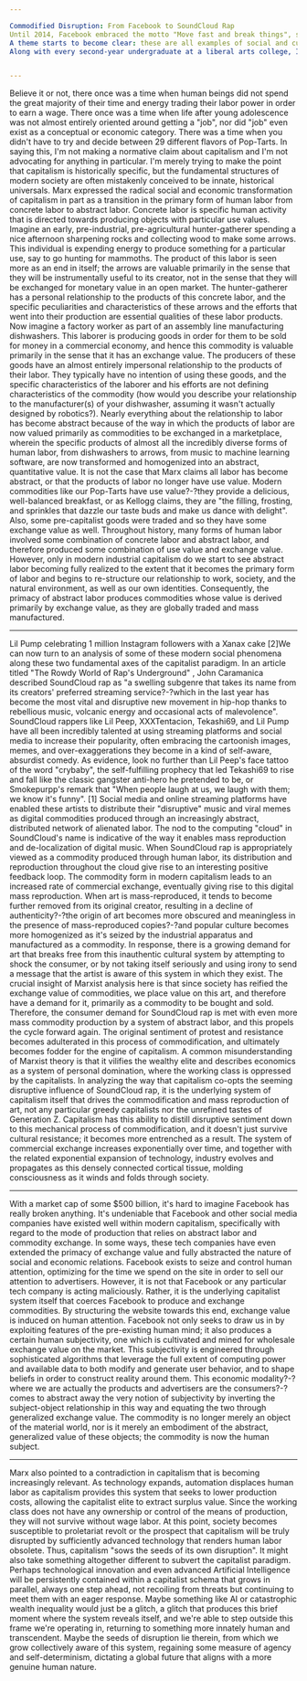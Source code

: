 ```yaml
---

Commodified Disruption: From Facebook to SoundCloud Rap
Until 2014, Facebook embraced the motto "Move fast and break things", succinctly capturing Silicon Valley's endorsement of technological disruption. While not as concise and explicitly stated, it's not hard to find a similar punk ethos behind the phenomenon of SoundCloud rap, with its collective appearance and attitude that is aggressively countercultural, often to the point of self-caricature, and with its lyrical content that wavers between genuine emotional catharsis and performed pre-teen apathy, often to the point of self-indulgence. If you juxtapose the image of Mark Zuckerburg appearing strangely robotic before the US Senate with some combination of rapper 'Lil'-x with haircolor-y and a face tattoo of object-z, the comparison starts to fade. However, with a few more adjacent examples, a pattern starts to emerge. Let's also throw in Banksy, the anonymous street artist whose work is often provocative and critical of consumer culture, and let's also consider the popularization of mindfulness meditation and its adoption by the productivity and lifehack movement.
A theme starts to become clear: these are all examples of social and cultural phenomena that profess to be fundamentally "disruptive". In one way or another, these movements are driven by an attempt to challenge the essential nature of the modern capitalist structure through which they have come to exist. However, in each instance, the attempted resistance has been co-opted by this very capitalist system in a way that ultimately reinforces this existing socio-economic framework. I argue that this ability to subsume and instrumentalize systemic resistance demonstrates an essential feature of capitalism?-?it evolves and solidifies in response to opposition; it is antifragile.
Along with every second-year undergraduate at a liberal arts college, I too can attest that, when read critically, Marx's critique of capitalism can really change your life, man. Capitalism is one of those few topics that manages to almost entirely elude productive discourse and definitional clarity, despite the enormously disproportionate need to talk about it. It feels almost like writing about God in the that the danger of the conversation going wildly off the rails looms large with each passing mention of such a loaded word. For the sake of this analysis, I will focus primarily on two related aspects of capitalism: abstract labor and the commodity form.


---
```


Believe it or not, there once was a time when human beings did not spend the great majority of their time and energy trading their labor power in order to earn a wage. There once was a time when life after young adolescence was not almost entirely oriented around getting a "job", nor did "job" even exist as a conceptual or economic category. There was a time when you didn't have to try and decide between 29 different flavors of Pop-Tarts. In saying this, I'm not making a normative claim about capitalism and I'm not advocating for anything in particular. I'm merely trying to make the point that capitalism is historically specific, but the fundamental structures of modern society are often mistakenly conceived to be innate, historical universals. Marx expressed the radical social and economic transformation of capitalism in part as a transition in the primary form of human labor from concrete labor to abstract labor.
Concrete labor is specific human activity that is directed towards producing objects with particular use values. Imagine an early, pre-industrial, pre-agricultural hunter-gatherer spending a nice afternoon sharpening rocks and collecting wood to make some arrows. This individual is expending energy to produce something for a particular use, say to go hunting for mammoths. The product of this labor is seen more as an end in itself; the arrows are valuable primarily in the sense that they will be instrumentally useful to its creator, not in the sense that they will be exchanged for monetary value in an open market. The hunter-gatherer has a personal relationship to the products of this concrete labor, and the specific peculiarities and characteristics of these arrows and the efforts that went into their production are essential qualities of these labor products.
Now imagine a factory worker as part of an assembly line manufacturing dishwashers. This laborer is producing goods in order for them to be sold for money in a commercial economy, and hence this commodity is valuable primarily in the sense that it has an exchange value. The producers of these goods have an almost entirely impersonal relationship to the products of their labor. They typically have no intention of using these goods, and the specific characteristics of the laborer and his efforts are not defining characteristics of the commodity (how would you describe your relationship to the manufacturer(s) of your dishwasher, assuming it wasn't actually designed by robotics?). Nearly everything about the relationship to labor has become abstract because of the way in which the products of labor are now valued primarily as commodities to be exchanged in a marketplace, wherein the specific products of almost all the incredibly diverse forms of human labor, from dishwashers to arrows, from music to machine learning software, are now transformed and homogenized into an abstract, quantitative value.
It is not the case that Marx claims all labor has become abstract, or that the products of labor no longer have use value. Modern commodities like our Pop-Tarts have use value?-?they provide a delicious, well-balanced breakfast, or as Kellogg claims, they are "the filling, frosting, and sprinkles that dazzle our taste buds and make us dance with delight". Also, some pre-capitalist goods were traded and so they have some exchange value as well. Throughout history, many forms of human labor involved some combination of concrete labor and abstract labor, and therefore produced some combination of use value and exchange value. However, only in modern industrial capitalism do we start to see abstract labor becoming fully realized to the extent that it becomes the primary form of labor and begins to re-structure our relationship to work, society, and the natural environment, as well as our own identities. Consequently, the primacy of abstract labor produces commodities whose value is derived primarily by exchange value, as they are globally traded and mass manufactured.


---

Lil Pump celebrating 1 million Instagram followers with a Xanax cake [2]We can now turn to an analysis of some of these modern social phenomena along these two fundamental axes of the capitalist paradigm. In an article titled "The Rowdy World of Rap's Underground" , John Caramanica described SoundCloud rap as "a swelling subgenre that takes its name from its creators' preferred streaming service?-?which in the last year has become the most vital and disruptive new movement in hip-hop thanks to rebellious music, volcanic energy and occasional acts of malevolence". SoundCloud rappers like Lil Peep, XXXTentacion, Tekashi69, and Lil Pump have all been incredibly talented at using streaming platforms and social media to increase their popularity, often embracing the cartoonish images, memes, and over-exaggerations they become in a kind of self-aware, absurdist comedy. As evidence, look no further than Lil Peep's face tattoo of the word "crybaby", the self-fulfilling prophecy that led Tekashi69 to rise and fall like the classic gangster anti-hero he pretended to be, or Smokepurpp's remark that "When people laugh at us, we laugh with them; we know it's funny". [1]
Social media and online streaming platforms have enabled these artists to distribute their "disruptive" music and viral memes as digital commodities produced through an increasingly abstract, distributed network of alienated labor. The nod to the computing "cloud" in SoundCloud's name is indicative of the way it enables mass reproduction and de-localization of digital music. When SoundCloud rap is appropriately viewed as a commodity produced through human labor, its distribution and reproduction throughout the cloud give rise to an interesting positive feedback loop.
The commodity form in modern capitalism leads to an increased rate of commercial exchange, eventually giving rise to this digital mass reproduction. When art is mass-reproduced, it tends to become further removed from its original creator, resulting in a decline of authenticity?-?the origin of art becomes more obscured and meaningless in the presence of mass-reproduced copies?-?and popular culture becomes more homogenized as it's seized by the industrial apparatus and manufactured as a commodity. In response, there is a growing demand for art that breaks free from this inauthentic cultural system by attempting to shock the consumer, or by not taking itself seriously and using irony to send a message that the artist is aware of this system in which they exist. The crucial insight of Marxist analysis here is that since society has reified the exchange value of commodities, we place value on this art, and therefore have a demand for it, primarily as a commodity to be bought and sold. Therefore, the consumer demand for SoundCloud rap is met with even more mass commodity production by a system of abstract labor, and this propels the cycle forward again. The original sentiment of protest and resistance becomes adulterated in this process of commodification, and ultimately becomes fodder for the engine of capitalism.
A common misunderstanding of Marxist theory is that it vilifies the wealthy elite and describes economics as a system of personal domination, where the working class is oppressed by the capitalists. In analyzing the way that capitalism co-opts the seeming disruptive influence of SoundCloud rap, it is the underlying system of capitalism itself that drives the commodification and mass reproduction of art, not any particular greedy capitalists nor the unrefined tastes of Generation Z. Capitalism has this ability to distill disruptive sentiment down to this mechanical process of commodification, and it doesn't just survive cultural resistance; it becomes more entrenched as a result. The system of commercial exchange increases exponentially over time, and together with the related exponential expansion of technology, industry evolves and propagates as this densely connected cortical tissue, molding consciousness as it winds and folds through society.


---

With a market cap of some $500 billion, it's hard to imagine Facebook has really broken anything. It's undeniable that Facebook and other social media companies have existed well within modern capitalism, specifically with regard to the mode of production that relies on abstract labor and commodity exchange. In some ways, these tech companies have even extended the primacy of exchange value and fully abstracted the nature of social and economic relations.
Facebook exists to seize and control human attention, optimizing for the time we spend on the site in order to sell our attention to advertisers. However, it is not that Facebook or any particular tech company is acting maliciously. Rather, it is the underlying capitalist system itself that coerces Facebook to produce and exchange commodities. By structuring the website towards this end, exchange value is induced on human attention.
Facebook not only seeks to draw us in by exploiting features of the pre-existing human mind; it also produces a certain human subjectivity, one which is cultivated and mined for wholesale exchange value on the market. This subjectivity is engineered through sophisticated algorithms that leverage the full extent of computing power and available data to both modify and generate user behavior, and to shape beliefs in order to construct reality around them. This economic modality?-?where we are actually the products and advertisers are the consumers?-?comes to abstract away the very notion of subjectivity by inverting the subject-object relationship in this way and equating the two through generalized exchange value. The commodity is no longer merely an object of the material world, nor is it merely an embodiment of the abstract, generalized value of these objects; the commodity is now the human subject.


---

Marx also pointed to a contradiction in capitalism that is becoming increasingly relevant. As technology expands, automation displaces human labor as capitalism provides this system that seeks to lower production costs, allowing the capitalist elite to extract surplus value. Since the working class does not have any ownership or control of the means of production, they will not survive without wage labor. At this point, society becomes susceptible to proletariat revolt or the prospect that capitalism will be truly disrupted by sufficiently advanced technology that renders human labor obsolete. Thus, capitalism "sows the seeds of its own disruption".
It might also take something altogether different to subvert the capitalist paradigm. Perhaps technological innovation and even advanced Artificial Intelligence will be persistently contained within a capitalist schema that grows in parallel, always one step ahead, not recoiling from threats but continuing to meet them with an eager response. Maybe something like AI or catastrophic wealth inequality would just be a glitch, a glitch that produces this brief moment where the system reveals itself, and we're able to step outside this frame we're operating in, returning to something more innately human and transcendent. Maybe the seeds of disruption lie therein, from which we grow collectively aware of this system, regaining some measure of agency and self-determinism, dictating a global future that aligns with a more genuine human nature.
